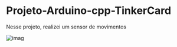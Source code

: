 # Projeto-Arduino-cpp-TinkerCard

  Nesse projeto, realizei um sensor de movimentos 
  
![imag](https://github.com/user-attachments/assets/a318b6ee-bb10-40b8-add4-95fb8471fec1)
